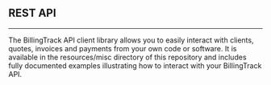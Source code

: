 REST API
---

---

The BillingTrack API client library allows you to easily interact with
clients, quotes, invoices and payments from your own code or software.
It is available in the resources/misc directory of this repository and
includes fully documented examples illustrating how to interact with
your BillingTrack API.
